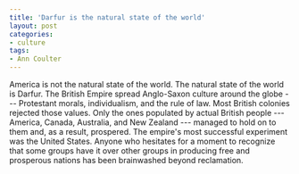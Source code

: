 ```yaml
---
title: 'Darfur is the natural state of the world'
layout: post
categories:
- culture
tags:
- Ann Coulter
---
```


America is not the natural state of the world. The natural state of the world is Darfur. The British Empire spread Anglo-Saxon culture around the globe --- Protestant morals, individualism, and the rule of law. Most British colonies rejected those values. Only the ones populated by actual British people --- America, Canada, Australia, and New Zealand --- managed to hold on to them and, as a result, prospered. The empire's most successful experiment was the United States. Anyone who hesitates for a moment to recognize that some groups have it over other groups in producing free and prosperous nations has been brainwashed beyond reclamation.